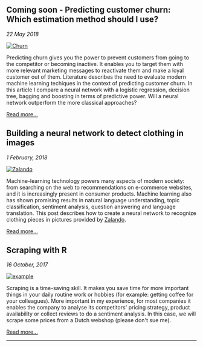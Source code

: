 ## Coming soon - Predicting customer churn: Which estimation method should I use?

*22 May 2018*

[![Churn](https://www.optimove.com/wp-content/uploads/2014/02/Customer-Churn-Prediction-Prevention.png)](/building-a-neural-network)

Predicting churn gives you the power to prevent customers from going to the competitor or becoming inactive. It enables you to target them with more relevant marketing messages to reactivate them and make a loyal customer out of them. Literature describes the need to evaluate modern machine learning techiques in the context of predicting customer churn. In this article I compare a neural network with a logistic regression, decision tree, bagging and boosting in terms of predictive power. Will a neural network outperform the more classical approaches?

[Read more...](/)

## Building a neural network to detect clothing in images

*1 February, 2018*

[![Zalando](https://i.imgur.com/VrKiMgq.png)](/building-a-neural-network)

Machine-learning technology powers many aspects of modern society: from searching on the web to recommendations on e-commerce websites, and it is increasingly present in consumer products. Machine learning also has shown promising results in natural language understanding, topic classification, sentiment analysis, question answering and language translation. This post describes how to create a neural network to recognize clothing pieces in pictures provided by [Zalando](https://zalando.com). 

[Read more...](building-a-neural-network/)


## Scraping with R
*16 October, 2017*

[![example](https://i.imgur.com/EslEU0Y.png)](/scraping_with_R)

Scraping is a time-saving skill. It makes you save time for more important things in your daily routine work or hobbies (for example: getting coffee for your colleagues). More important in my experience, for most companies it enables the company to analyse its competitors' pricing strategy, product availability or collect reviews to do a sentiment analysis. In this case, we will scrape some prices from a Dutch webshop (please don't sue me). 

[Read more...](scraping_with_R/)

___
